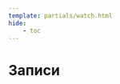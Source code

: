 ```yaml
---
template: partials/watch.html
hide:
    - toc
---
```


# Записи

<script>
    const watchList = {
      'RZiZFYYNbQc': 'Сергеич: Матрицы',
      'yPpGCUTMeJA': 'Сергеич: Решение векторов',
      'iDvam0junsY': 'Сергеич: Лекция по геометрии. Часть 2.1',
      'enTZ7dxj3Ko': 'Сергеич: Лекция по геометрии. Часть 2.2',
      'i09lCFimJnI': 'Сергеич: Метод крамера',
      'NY_mYwRMW1w': '07.10',
      'N6uLehBYW1U': '14.10',
      'H2DR1PUZV88': '21.10 Матан КР',
      'RI7uRMJkURA': '28.10 Информация (философия)',
      'mpohCddg-wk': '18.10',
      '7p30khmkBjY': '28.10',
      'IxlfP9IjSOw': '12.11',
      'Q1bz6atuLpw': '25.11 КР пределы',
      'lrZXQz7wXlM': '02.12',
      'Wm62traMdGQ': '10.12 КР пределы',
      'WX0fUZioLOo': '16.12 Построение графиков',
    };
</script>
